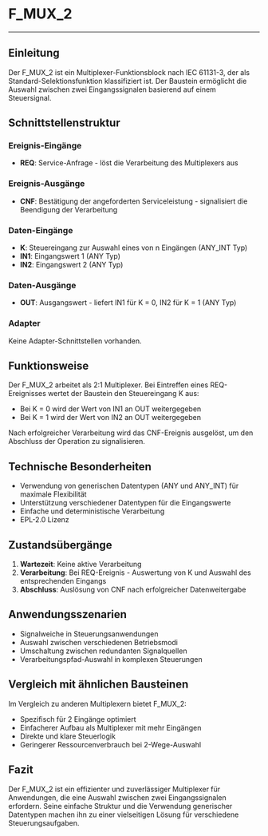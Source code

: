 # F_MUX_2

* * * * * * * * * *

## Einleitung
Der F_MUX_2 ist ein Multiplexer-Funktionsblock nach IEC 61131-3, der als Standard-Selektionsfunktion klassifiziert ist. Der Baustein ermöglicht die Auswahl zwischen zwei Eingangssignalen basierend auf einem Steuersignal.

## Schnittstellenstruktur

### **Ereignis-Eingänge**
- **REQ**: Service-Anfrage - löst die Verarbeitung des Multiplexers aus

### **Ereignis-Ausgänge**
- **CNF**: Bestätigung der angeforderten Serviceleistung - signalisiert die Beendigung der Verarbeitung

### **Daten-Eingänge**
- **K**: Steuereingang zur Auswahl eines von n Eingängen (ANY_INT Typ)
- **IN1**: Eingangswert 1 (ANY Typ)
- **IN2**: Eingangswert 2 (ANY Typ)

### **Daten-Ausgänge**
- **OUT**: Ausgangswert - liefert IN1 für K = 0, IN2 für K = 1 (ANY Typ)

### **Adapter**
Keine Adapter-Schnittstellen vorhanden.

## Funktionsweise
Der F_MUX_2 arbeitet als 2:1 Multiplexer. Bei Eintreffen eines REQ-Ereignisses wertet der Baustein den Steuereingang K aus:
- Bei K = 0 wird der Wert von IN1 an OUT weitergegeben
- Bei K = 1 wird der Wert von IN2 an OUT weitergegeben

Nach erfolgreicher Verarbeitung wird das CNF-Ereignis ausgelöst, um den Abschluss der Operation zu signalisieren.

## Technische Besonderheiten
- Verwendung von generischen Datentypen (ANY und ANY_INT) für maximale Flexibilität
- Unterstützung verschiedener Datentypen für die Eingangswerte
- Einfache und deterministische Verarbeitung
- EPL-2.0 Lizenz

## Zustandsübergänge
1. **Wartezeit**: Keine aktive Verarbeitung
2. **Verarbeitung**: Bei REQ-Ereignis - Auswertung von K und Auswahl des entsprechenden Eingangs
3. **Abschluss**: Auslösung von CNF nach erfolgreicher Datenweitergabe

## Anwendungsszenarien
- Signalweiche in Steuerungsanwendungen
- Auswahl zwischen verschiedenen Betriebsmodi
- Umschaltung zwischen redundanten Signalquellen
- Verarbeitungspfad-Auswahl in komplexen Steuerungen

## Vergleich mit ähnlichen Bausteinen
Im Vergleich zu anderen Multiplexern bietet F_MUX_2:
- Spezifisch für 2 Eingänge optimiert
- Einfacherer Aufbau als Multiplexer mit mehr Eingängen
- Direkte und klare Steuerlogik
- Geringerer Ressourcenverbrauch bei 2-Wege-Auswahl

## Fazit
Der F_MUX_2 ist ein effizienter und zuverlässiger Multiplexer für Anwendungen, die eine Auswahl zwischen zwei Eingangssignalen erfordern. Seine einfache Struktur und die Verwendung generischer Datentypen machen ihn zu einer vielseitigen Lösung für verschiedene Steuerungsaufgaben.